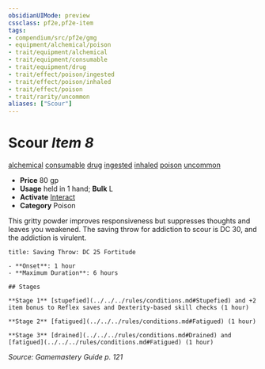 ```yaml
---
obsidianUIMode: preview
cssclass: pf2e,pf2e-item
tags:
- compendium/src/pf2e/gmg
- equipment/alchemical/poison
- trait/equipment/alchemical
- trait/equipment/consumable
- trait/equipment/drug
- trait/effect/poison/ingested
- trait/effect/poison/inhaled
- trait/effect/poison
- trait/rarity/uncommon
aliases: ["Scour"]
---
```

# Scour *Item 8*  
[alchemical](alchemical.md)  [consumable](consumable.md)  [drug](drug-gmg.md)  [ingested](ingested.md)  [inhaled](inhaled.md)  [poison](rules/traits/poison.md)  [uncommon](uncommon.md)  

- **Price** 80 gp
- **Usage** held in 1 hand; **Bulk** L
- **Activate** [Interact](interact.md)
- **Category** Poison

This gritty powder improves responsiveness but suppresses thoughts and leaves you weakened. The saving throw for addiction to scour is DC 30, and the addiction is virulent.

```ad-inline-affliction
title: Saving Throw: DC 25 Fortitude

- **Onset**: 1 hour
- **Maximum Duration**: 6 hours

## Stages

**Stage 1** [stupefied](../../../rules/conditions.md#Stupefied) and +2 item bonus to Reflex saves and Dexterity-based skill checks (1 hour)

**Stage 2** [fatigued](../../../rules/conditions.md#Fatigued) (1 hour)

**Stage 3** [drained](../../../rules/conditions.md#Drained) and [fatigued](../../../rules/conditions.md#Fatigued) (1 hour)
```

*Source: Gamemastery Guide p. 121*
